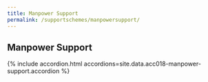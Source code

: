 ```yaml
---
title: Manpower Support
permalink: /supportschemes/manpowersupport/
---
```


## Manpower Support

{% include accordion.html accordions=site.data.acc018-manpower-support.accordion %}